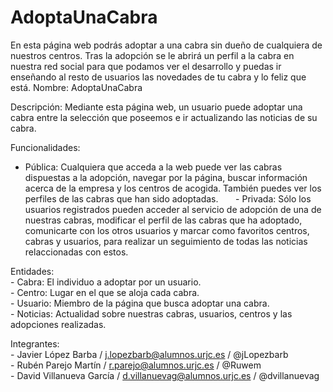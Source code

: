 # AdoptaUnaCabra
En esta página web podrás adoptar a una cabra sin dueño de cualquiera de nuestros centros. Tras la adopción se le abrirá un perfil a la cabra en nuestra red social para que podamos ver el desarrollo y puedas ir enseñando al resto de usuarios las novedades de tu cabra y lo feliz que está.
Nombre: AdoptaUnaCabra

Descripción: Mediante esta página web, un usuario puede adoptar una cabra entre la selección que poseemos e ir actualizando las noticias de su cabra. 

Funcionalidades:                                                                                                         
- Pública: Cualquiera que acceda a la web puede ver las cabras dispuestas a la adopción, navegar por la página, buscar información acerca de la empresa y los centros de acogida. También puedes ver los perfiles de las cabras que han sido adoptadas.                               - Privada: Sólo los usuarios registrados pueden acceder al servicio de adopción de una de nuestras cabras, modificar el perfil de las cabras que ha adoptado, comunicarte con los otros usuarios y marcar como favoritos centros, cabras y usuarios, para realizar un seguimiento de todas las noticias relaccionadas con estos.
            
Entidades:                                                                                                              
            - Cabra: El individuo a adoptar por un usuario.                                                             
            - Centro: Lugar en el que se aloja cada cabra.                                                              
            - Usuario: Miembro de la página que busca adoptar una cabra.                                                        
            - Noticias: Actualidad sobre nuestras cabras, usuarios, centros y las adopciones realizadas.

Integrantes:                                                                                                
            - Javier López Barba / j.lopezbarb@alumnos.urjc.es / @jLopezbarb                     
            - Rubén Parejo Martín / r.parejo@alumnos.urjc.es / @Ruwem                                         
            - David Villanueva García / d.villanuevag@alumnos.urjc.es / @dvillanuevag
